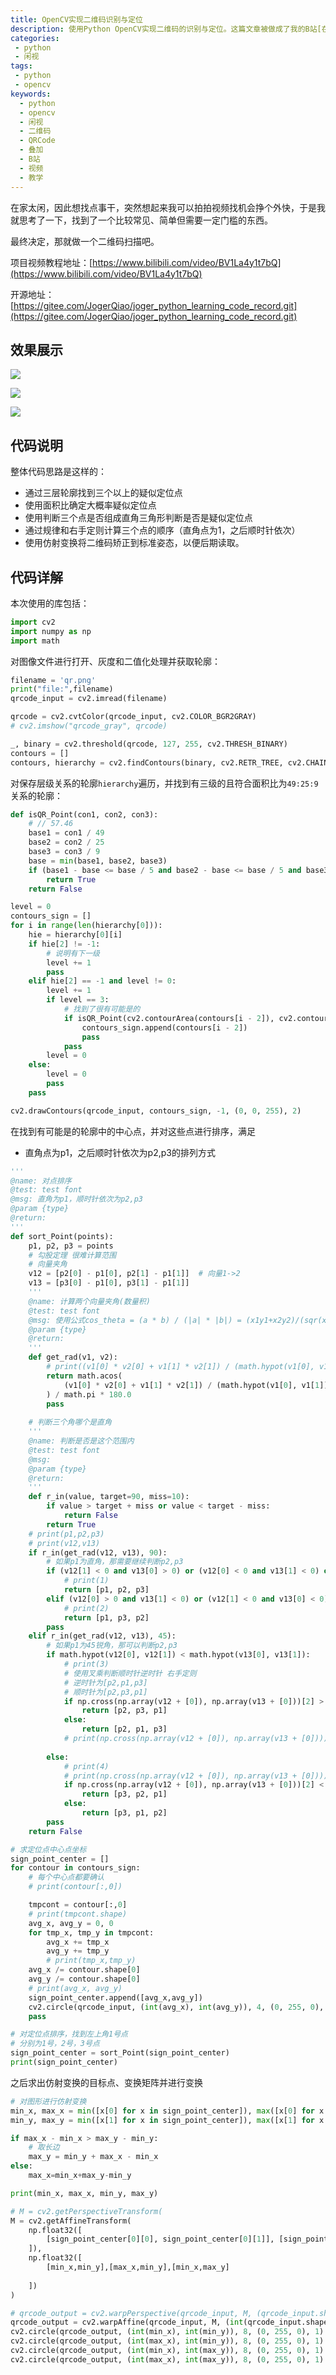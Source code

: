 ```yaml
---
title: OpenCV实现二维码识别与定位
description: 使用Python OpenCV实现二维码的识别与定位。这篇文章被做成了我的B站[在下小乔大家好]的[闲视]系列视频中，可以到我的B站观看。在家太闲，因此想找点事干，突然想起来我可以拍拍视频找机会挣个外快，于是我就思考了一下，找到了一个比较常见、简单但需要一定门槛的东西。最终决定，那就做一个二维码扫描吧。
categories:
 - python
 - 闲视
tags:
 - python
 - opencv
keywords:
  - python
  - opencv
  - 闲视
  - 二维码
  - QRCode
  - 叠加
  - B站
  - 视频
  - 教学
---
```


在家太闲，因此想找点事干，突然想起来我可以拍拍视频找机会挣个外快，于是我就思考了一下，找到了一个比较常见、简单但需要一定门槛的东西。

最终决定，那就做一个二维码扫描吧。

项目视频教程地址：[https://www.bilibili.com/video/BV1La4y1t7bQ](https://www.bilibili.com/video/BV1La4y1t7bQ)

开源地址：[https://gitee.com/JogerQiao/joger_python_learning_code_record.git](https://gitee.com/JogerQiao/joger_python_learning_code_record.git)

## 效果展示

![](https://cdn.jsdelivr.net/gh/ZhengqiaoWang/blog_resources_1/202209051941004.png)

![](https://cdn.jsdelivr.net/gh/ZhengqiaoWang/blog_resources_1/202209051941005.png)

![](https://cdn.jsdelivr.net/gh/ZhengqiaoWang/blog_resources_1/202209051941006.png)

## 代码说明

整体代码思路是这样的：

- 通过三层轮廓找到三个以上的疑似定位点
- 使用面积比确定大概率疑似定位点
- 使用判断三个点是否组成直角三角形判断是否是疑似定位点
- 通过规律和右手定则计算三个点的顺序（直角点为1，之后顺时针依次）
- 使用仿射变换将二维码矫正到标准姿态，以便后期读取。

## 代码详解

本次使用的库包括：

```python
import cv2
import numpy as np
import math
```

对图像文件进行打开、灰度和二值化处理并获取轮廓：

```python
filename = 'qr.png'
print("file:",filename)
qrcode_input = cv2.imread(filename)

qrcode = cv2.cvtColor(qrcode_input, cv2.COLOR_BGR2GRAY)
# cv2.imshow("qrcode_gray", qrcode)

_, binary = cv2.threshold(qrcode, 127, 255, cv2.THRESH_BINARY)
contours = []
contours, hierarchy = cv2.findContours(binary, cv2.RETR_TREE, cv2.CHAIN_APPROX_SIMPLE)
```

对保存层级关系的轮廓`hierarchy`遍历，并找到有三级的且符合面积比为`49:25:9`关系的轮廓：

```python
def isQR_Point(con1, con2, con3):
    # // 57.46
    base1 = con1 / 49
    base2 = con2 / 25
    base3 = con3 / 9
    base = min(base1, base2, base3)
    if (base1 - base <= base / 5 and base2 - base <= base / 5 and base3 - base <= base / 5):
        return True
    return False

level = 0
contours_sign = []
for i in range(len(hierarchy[0])):
    hie = hierarchy[0][i]
    if hie[2] != -1:
        # 说明有下一级
        level += 1
        pass
    elif hie[2] == -1 and level != 0:
        level += 1
        if level == 3:
            # 找到了很有可能是的
            if isQR_Point(cv2.contourArea(contours[i - 2]), cv2.contourArea(contours[i - 1]), cv2.contourArea(contours[i])):
                contours_sign.append(contours[i - 2])
                pass
            pass
        level = 0
    else:
        level = 0
        pass
    pass

cv2.drawContours(qrcode_input, contours_sign, -1, (0, 0, 255), 2)
```

在找到有可能是的轮廓中的中心点，并对这些点进行排序，满足

- 直角点为p1，之后顺时针依次为p2,p3的排列方式

```python
'''
@name: 对点排序
@test: test font
@msg: 直角为p1，顺时针依次为p2,p3
@param {type} 
@return: 
'''
def sort_Point(points):
    p1, p2, p3 = points
    # 勾股定理 很难计算范围
    # 向量夹角
    v12 = [p2[0] - p1[0], p2[1] - p1[1]]  # 向量1->2
    v13 = [p3[0] - p1[0], p3[1] - p1[1]]
    '''
    @name: 计算两个向量夹角(数量积)
    @test: test font
    @msg: 使用公式cos_theta = (a * b) / (|a| * |b|) = (x1y1+x2y2)/(sqr(x1^2+y1^2) * sqr(x2^2+y2^2)) 欧几里德范数
    @param {type} 
    @return: 
    '''    
    def get_rad(v1, v2):
        # print((v1[0] * v2[0] + v1[1] * v2[1]) / (math.hypot(v1[0], v1[1]) * math.hypot(v2[0], v2[1])))
        return math.acos(
            (v1[0] * v2[0] + v1[1] * v2[1]) / (math.hypot(v1[0], v1[1]) * math.hypot(v2[0], v2[1]))
        ) / math.pi * 180.0
        pass
    
    # 判断三个角哪个是直角
    '''
    @name: 判断是否是这个范围内
    @test: test font
    @msg: 
    @param {type} 
    @return: 
    '''
    def r_in(value, target=90, miss=10):
        if value > target + miss or value < target - miss:
            return False
        return True
    # print(p1,p2,p3)
    # print(v12,v13)
    if r_in(get_rad(v12, v13), 90):
        # 如果p1为直角，那需要继续判断p2,p3
        if (v12[1] < 0 and v13[0] > 0) or (v12[0] < 0 and v13[1] < 0) or (v12[0] > 0 and v13[1] > 0) or (v12[1] > 0 and v13[0] < 0):
            # print(1)
            return [p1, p2, p3]
        elif (v12[0] > 0 and v13[1] < 0) or (v12[1] < 0 and v13[0] < 0) or (v12[1] > 0 and v13[0] > 0) or (v12[0] < 0 and v13[1] > 0):
            # print(2)
            return [p1, p3, p2]
        pass
    elif r_in(get_rad(v12, v13), 45):
        # 如果p1为45锐角，那可以判断p2,p3
        if math.hypot(v12[0], v12[1]) < math.hypot(v13[0], v13[1]):
            # print(3)
            # 使用叉乘判断顺时针逆时针 右手定则
            # 逆时针为[p2,p1,p3]
            # 顺时针为[p2,p3,p1]
            if np.cross(np.array(v12 + [0]), np.array(v13 + [0]))[2] > 0:
                return [p2, p3, p1]
            else:
                return [p2, p1, p3]
            # print(np.cross(np.array(v12 + [0]), np.array(v13 + [0])))
            
        else:
            # print(4)
            # print(np.cross(np.array(v12 + [0]), np.array(v13 + [0])))
            if np.cross(np.array(v12 + [0]), np.array(v13 + [0]))[2] < 0:
                return [p3, p2, p1]
            else:
                return [p3, p1, p2]
        pass
    return False

# 求定位点中心点坐标
sign_point_center = []
for contour in contours_sign:
    # 每个中心点都要确认
    # print(contour[:,0])

    tmpcont = contour[:,0]
    # print(tmpcont.shape)
    avg_x, avg_y = 0, 0
    for tmp_x, tmp_y in tmpcont:
        avg_x += tmp_x
        avg_y += tmp_y
        # print(tmp_x,tmp_y)
    avg_x /= contour.shape[0]
    avg_y /= contour.shape[0]
    # print(avg_x, avg_y)
    sign_point_center.append([avg_x,avg_y])
    cv2.circle(qrcode_input, (int(avg_x), int(avg_y)), 4, (0, 255, 0), -1)
    pass

# 对定位点排序，找到左上角1号点
# 分别为1号，2号，3号点
sign_point_center = sort_Point(sign_point_center)
print(sign_point_center)
```

之后求出仿射变换的目标点、变换矩阵并进行变换

```python
# 对图形进行仿射变换
min_x, max_x = min([x[0] for x in sign_point_center]), max([x[0] for x in sign_point_center])
min_y, max_y = min([x[1] for x in sign_point_center]), max([x[1] for x in sign_point_center])

if max_x - min_x > max_y - min_y:
    # 取长边
    max_y = min_y + max_x - min_x
else:
    max_x=min_x+max_y-min_y

print(min_x, max_x, min_y, max_y)

# M = cv2.getPerspectiveTransform(
M = cv2.getAffineTransform(
    np.float32([
        [sign_point_center[0][0], sign_point_center[0][1]], [sign_point_center[1][0], sign_point_center[1][1]], [sign_point_center[2][0], sign_point_center[2][1]]
    ]),
    np.float32([
        [min_x,min_y],[max_x,min_y],[min_x,max_y]
        
    ])
)

# qrcode_output = cv2.warpPerspective(qrcode_input, M, (qrcode_input.shape[1] * 1, qrcode_input.shape[0] * 1), flags=cv2.INTER_LINEAR, borderMode=cv2.BORDER_REPLICATE)
qrcode_output = cv2.warpAffine(qrcode_input, M, (int(qrcode_input.shape[1] * 1.5), int(qrcode_input.shape[0] * 1.5)), flags=cv2.INTER_LINEAR, borderMode=cv2.BORDER_REPLICATE)
cv2.circle(qrcode_output, (int(min_x), int(min_y)), 8, (0, 255, 0), 1)
cv2.circle(qrcode_output, (int(max_x), int(min_y)), 8, (0, 255, 0), 1)
cv2.circle(qrcode_output, (int(min_x), int(max_y)), 8, (0, 255, 0), 1)
cv2.circle(qrcode_output, (int(max_x), int(max_y)), 8, (0, 255, 0), 1)
```
